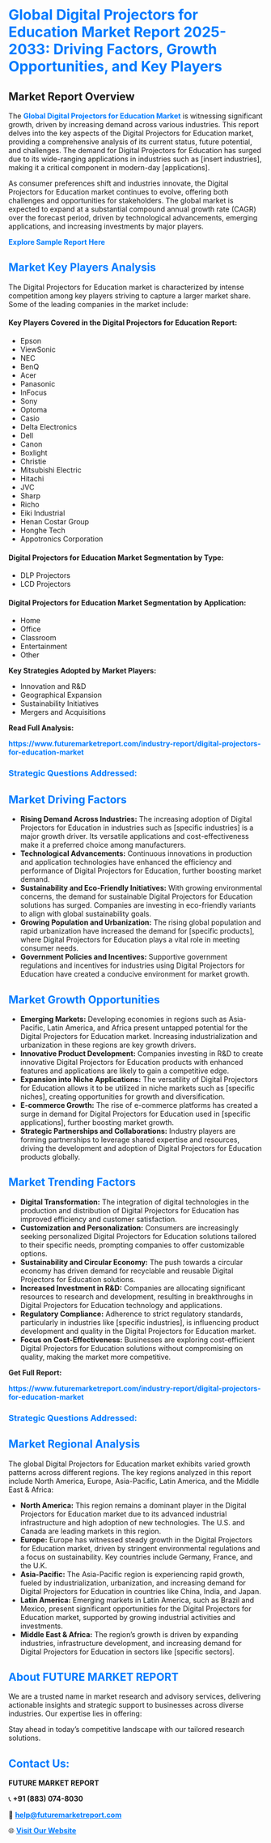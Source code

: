 <h1 style="color: #007BFF;">Global Digital Projectors for Education Market Report 2025-2033: Driving Factors, Growth Opportunities, and Key Players</h1>

<section id="overview">
<h2>Market Report Overview</h2>
<p>The <a href="https://www.futuremarketreport.com/industry-report/digital-projectors-for-education-market" style="color: #007BFF; text-decoration: none;"><strong>Global Digital Projectors for Education Market</strong></a> is witnessing significant growth, driven by increasing demand across various industries. This report delves into the key aspects of the Digital Projectors for Education market, providing a comprehensive analysis of its current status, future potential, and challenges. The demand for Digital Projectors for Education has surged due to its wide-ranging applications in industries such as [insert industries], making it a critical component in modern-day [applications].</p>
<p>As consumer preferences shift and industries innovate, the Digital Projectors for Education market continues to evolve, offering both challenges and opportunities for stakeholders. The global market is expected to expand at a substantial compound annual growth rate (CAGR) over the forecast period, driven by technological advancements, emerging applications, and increasing investments by major players.</p>
</section>

<section id="overview">
<p><a href="https://www.futuremarketreport.com/request-sample/reportId=76608" style="color: #007BFF; text-decoration: none;"><strong>Explore Sample Report Here</strong></a></p>
</section>

<section id="key-players">
<h2 style="color: #007BFF;">Market Key Players Analysis</h2>
<p>The Digital Projectors for Education market is characterized by intense competition among key players striving to capture a larger market share. Some of the leading companies in the market include:</p>
<h4>Key Players Covered in the Digital Projectors for Education Report:</h4>
<ul><li>Epson</li><li>ViewSonic</li><li>NEC</li><li>BenQ</li><li>Acer</li><li>Panasonic</li><li>InFocus</li><li>Sony</li><li>Optoma</li><li>Casio</li><li>Delta Electronics</li><li>Dell</li><li>Canon</li><li>Boxlight</li><li>Christie</li><li>Mitsubishi Electric</li><li>Hitachi</li><li>JVC</li><li>Sharp</li><li>Richo</li><li>Eiki Industrial</li><li>Henan Costar Group</li><li>Honghe Tech</li><li>Appotronics Corporation</li></ul>
<h4>Digital Projectors for Education Market Segmentation by Type:</h4>
<ul><li>DLP Projectors</li><li>LCD Projectors</li></ul>

<h4>Digital Projectors for Education Market Segmentation by Application:</h4>
<ul><li>Home</li><li>Office</li><li>Classroom</li><li>Entertainment</li><li>Other</li></ul>
<p><strong>Key Strategies Adopted by Market Players:</strong></p>
<ul>
<li>Innovation and R&D</li>
<li>Geographical Expansion</li>
<li>Sustainability Initiatives</li>
<li>Mergers and Acquisitions</li>
</ul>
</section>

<section>
<p><strong>Read Full Analysis: </strong></p><a href="https://www.futuremarketreport.com/industry-report/digital-projectors-for-education-market" style="color: #007BFF; text-decoration: none;"><strong>https://www.futuremarketreport.com/industry-report/digital-projectors-for-education-market</strong></a>
<h3 style="color: #007BFF;">Strategic Questions Addressed:</h3>
</section>

<section id="driving-factors">
<h2 style="color: #007BFF;">Market Driving Factors</h2>
<ul>
<li><strong>Rising Demand Across Industries:</strong> The increasing adoption of Digital Projectors for Education in industries such as [specific industries] is a major growth driver. Its versatile applications and cost-effectiveness make it a preferred choice among manufacturers.</li>
<li><strong>Technological Advancements:</strong> Continuous innovations in production and application technologies have enhanced the efficiency and performance of Digital Projectors for Education, further boosting market demand.</li>
<li><strong>Sustainability and Eco-Friendly Initiatives:</strong> With growing environmental concerns, the demand for sustainable Digital Projectors for Education solutions has surged. Companies are investing in eco-friendly variants to align with global sustainability goals.</li>
<li><strong>Growing Population and Urbanization:</strong> The rising global population and rapid urbanization have increased the demand for [specific products], where Digital Projectors for Education plays a vital role in meeting consumer needs.</li>
<li><strong>Government Policies and Incentives:</strong> Supportive government regulations and incentives for industries using Digital Projectors for Education have created a conducive environment for market growth.</li>
</ul>
</section>

<section id="growth-opportunities">
<h2 style="color: #007BFF;">Market Growth Opportunities</h2>
<ul>
<li><strong>Emerging Markets:</strong> Developing economies in regions such as Asia-Pacific, Latin America, and Africa present untapped potential for the Digital Projectors for Education market. Increasing industrialization and urbanization in these regions are key growth drivers.</li>
<li><strong>Innovative Product Development:</strong> Companies investing in R&D to create innovative Digital Projectors for Education products with enhanced features and applications are likely to gain a competitive edge.</li>
<li><strong>Expansion into Niche Applications:</strong> The versatility of Digital Projectors for Education allows it to be utilized in niche markets such as [specific niches], creating opportunities for growth and diversification.</li>
<li><strong>E-commerce Growth:</strong> The rise of e-commerce platforms has created a surge in demand for Digital Projectors for Education used in [specific applications], further boosting market growth.</li>
<li><strong>Strategic Partnerships and Collaborations:</strong> Industry players are forming partnerships to leverage shared expertise and resources, driving the development and adoption of Digital Projectors for Education products globally.</li>
</ul>
</section>

<section id="trending-factors">
<h2 style="color: #007BFF;">Market Trending Factors</h2>
<ul>
<li><strong>Digital Transformation:</strong> The integration of digital technologies in the production and distribution of Digital Projectors for Education has improved efficiency and customer satisfaction.</li>
<li><strong>Customization and Personalization:</strong> Consumers are increasingly seeking personalized Digital Projectors for Education solutions tailored to their specific needs, prompting companies to offer customizable options.</li>
<li><strong>Sustainability and Circular Economy:</strong> The push towards a circular economy has driven demand for recyclable and reusable Digital Projectors for Education solutions.</li>
<li><strong>Increased Investment in R&D:</strong> Companies are allocating significant resources to research and development, resulting in breakthroughs in Digital Projectors for Education technology and applications.</li>
<li><strong>Regulatory Compliance:</strong> Adherence to strict regulatory standards, particularly in industries like [specific industries], is influencing product development and quality in the Digital Projectors for Education market.</li>
<li><strong>Focus on Cost-Effectiveness:</strong> Businesses are exploring cost-efficient Digital Projectors for Education solutions without compromising on quality, making the market more competitive.</li>
</ul>
</section>

<section>
<p><strong>Get Full Report: </strong></p><a href="https://www.futuremarketreport.com/industry-report/digital-projectors-for-education-market" style="color: #007BFF; text-decoration: none;"><strong>https://www.futuremarketreport.com/industry-report/digital-projectors-for-education-market</strong></a>
<h3 style="color: #007BFF;">Strategic Questions Addressed:</h3>
</section>


<section id="regional-analysis">
<h2 style="color: #007BFF;">Market Regional Analysis</h2>
<p>The global Digital Projectors for Education market exhibits varied growth patterns across different regions. The key regions analyzed in this report include North America, Europe, Asia-Pacific, Latin America, and the Middle East & Africa:</p>
<ul>
<li><strong>North America:</strong> This region remains a dominant player in the Digital Projectors for Education market due to its advanced industrial infrastructure and high adoption of new technologies. The U.S. and Canada are leading markets in this region.</li>
<li><strong>Europe:</strong> Europe has witnessed steady growth in the Digital Projectors for Education market, driven by stringent environmental regulations and a focus on sustainability. Key countries include Germany, France, and the U.K.</li>
<li><strong>Asia-Pacific:</strong> The Asia-Pacific region is experiencing rapid growth, fueled by industrialization, urbanization, and increasing demand for Digital Projectors for Education in countries like China, India, and Japan.</li>
<li><strong>Latin America:</strong> Emerging markets in Latin America, such as Brazil and Mexico, present significant opportunities for the Digital Projectors for Education market, supported by growing industrial activities and investments.</li>
<li><strong>Middle East & Africa:</strong> The region’s growth is driven by expanding industries, infrastructure development, and increasing demand for Digital Projectors for Education in sectors like [specific sectors].</li>
</ul>
</section>

<footer>
<h2 style="color: #007BFF;">About FUTURE MARKET REPORT</h2>
<p>We are a trusted name in market research and advisory services, delivering actionable insights and strategic support to businesses across diverse industries. Our expertise lies in offering:</p>

<p>Stay ahead in today’s competitive landscape with our tailored research solutions.</p>

<h2 style="color: #007BFF;">Contact Us:</h2>
<p><strong>FUTURE MARKET REPORT</strong></p>
<p>📞 <strong>+91 (883) 074-8030</strong></p>
<p>📧 <strong><a href="mailto:help@futuremarketreport.com" style="color: #007BFF;">help@futuremarketreport.com</a></strong></p>
<p>🌐 <strong><a href="https://www.futuremarketreport.com/" style="color: #007BFF;">Visit Our Website</a></strong></p>
</footer>